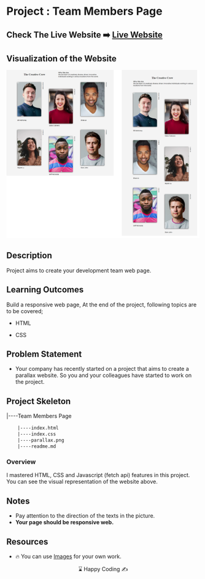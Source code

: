 # Project : Team Members Page

## Check The Live Website ➡️ [Live Website](https://skycooper.github.io/Team-Members/)

## Visualization of the Website

![image](./team.png)

## Description
Project aims to create your development team web page.

## Learning Outcomes

Build a responsive web page, At the end of the project, following topics are to be covered;

- HTML 

- CSS
   
## Problem Statement

- Your company has recently started on a project that aims to create a parallax website. So you and your colleagues have started to work on the project.


## Project Skeleton 

|----Team Members Page

        |----index.html  
        |----index.css   
        |----parallax.png
        |----readme.md 


### Overview
I mastered HTML, CSS and Javascript (fetch api) features in this project. You can see the visual representation of the website above.


## Notes

- Pay attention to the direction of the texts in the picture.
- **Your page should be responsive web.**

## Resources

- 🔥 You can use [Images](./img) for your own work.


<center> ⌛ Happy Coding  ✍ </center>


